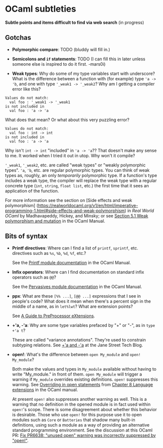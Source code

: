 # OCaml subtleties
**Subtle points and items difficult to find via web search** (in progress)

## Gotchas

* **Polymorphic compare**: TODO (bluddy will fill in.)

* **Semicolons and `if` statements**: TODO (I can fill this
  in later unless someone else is inspired to do it first. -mars0i)

* **Weak types**: Why do some of my type variables start with underscore?
What is the difference between a function with (for example) type `'a -> 'b`,
and one with type `'_weak1 -> '_weak2`?  Why am I getting a
compiler error like this?
```
Values do not match:
  val foo : '_weak1 -> '_weak1
is not included in
  val foo : 'a -> 'a
```
What does that mean?  Or what about this very puzzling error?
```
Values do not match:
  val foo : int -> int
is not included in
  val foo : 'a -> 'a
```
Why isn't `int -> int` "included" in `'a -> 'a`??  That doesn't
make any sense to me.  It worked when I tried it out in utop.
Why won't it compile?

`'_weak1`, `'_weak2`, etc. are called "weak types" or "weakly 
polymorphic types".  `'a`, `'b`, etc. are regular polymorphic types.
You can think of weak types as, roughly, an only *temporarily* polymorphic
type.  If a function's type includes a weak type, the compiler will replace
the weak type with a regular concrete type (`int`, `string`, `float list`, etc.)
the first time that it sees an application of the function.

For more information see the section on [Side effects and weak polymorphism]
(https://realworldocaml.org/v1/en/html/imperative-programming-1.html#side-effects-and-weak-polymorphism)
in *Real World OCaml* by Madhavapeddy, Hickey, and Minsky; or see
[Section 5.1 Weak polymorphism and mutation](http://caml.inria.fr/pub/docs/manual-ocaml/polymorphism.html#sec51) 
in the OCaml Manual.

## Bits of syntax

* **Printf directives**: Where can I find a list of `printf`, `sprintf`,
  etc. directives such as `%s`, `%b`, `%d`, `%f`, etc.?  
  
  See the [Printf
  module documentation](http://caml.inria.fr/pub/docs/manual-ocaml/libref/Printf.html)
  in the OCaml Manual.

* **Infix operators**: Where can I find documentation on standard infix
  operators such as `@@`?
  
  See the [Pervasives module
  documentation](http://caml.inria.fr/pub/docs/manual-ocaml/libref/Pervasives.html)
  in the OCaml Manual.

* **ppx**: What are these `[%% ...]`, `[@@ ...]` expressions that I
  see in people's code?  What does it mean when there's a percent sign in the 
  middle of a name, as in `let%lwt`? What are extension points?
  
  See [A Guide to PreProcessor eXtensions](ppx.md).

* **+'a, -'a**: Why are some type variables prefaced by "+" or "-",
  as in `type +'a t`?
  
  These are called "variance annotations".  They're used to constrain
  subtyping relations.  See [+'a and
  -'a](https://blog.janestreet.com/a-and-a) at the Jane Street Tech
  Blog.

* **open!**: What's the difference between `open My_module` and
  `open! My_module`?
  
  Both make the values and types in `My_module` available without having
  to write "My_module." in front of them.  `open My_module` will trigger
  a warning if `My_module` overrides existing definitions.  `open!` suppresses
  this warning.  See [Overriding in open statements](http://caml.inria.fr/pub/docs/manual-ocaml/extn.html#sec250)
  from [Chapter 8 Language extensions](http://caml.inria.fr/pub/docs/manual-ocaml/extn.html) in
  the OCaml manual.  
  
  At present `open!` also suppresses another warning as well.  This is a warning
  that no definition in the opened module is in fact used within
  `open!`'s scope.  There is some disagreement about whether this behavior
  is desirable.  Those who use `open!` for this purpose use it to open modules
  such as `Core` or `Batteries` that shadow many built-in definitions, using such
  a module as a way of providing an alternative standard programming environment.
  See the discussion at this OCaml PR: [Fix PR6638: "unused open" warning was incorrectly suppressed
  by "open!"](https://github.com/ocaml/ocaml/pull/1110).
